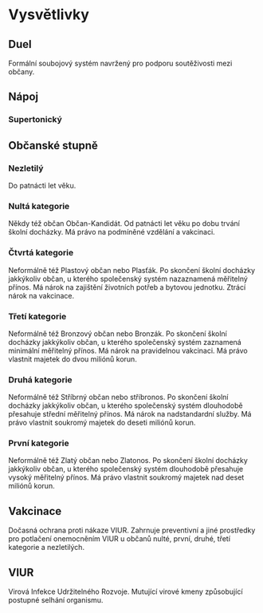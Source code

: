 # Vysvětlivky

## Duel

Formální soubojový systém navržený pro podporu soutěživosti mezi občany.

## Nápoj

### Supertonický

## Občanské stupně

### Nezletilý

Do patnácti let věku.

### Nultá kategorie

Někdy též občan Občan-Kandidát. Od patnácti let věku po dobu trvání školní docházky. Má právo na podmíněné vzdělání a vakcinaci.

### Čtvrtá kategorie

Neformálně též Plastový občan nebo Plasťák. Po skončení školní docházky jakkýkoliv občan, u kterého společenský systém nazaznamená měřitelný přínos. Má nárok na zajištění životních potřeb a bytovou jednotku. Ztrácí nárok na vakcinace.

### Třetí kategorie

Neformálně též Bronzový občan nebo Bronzák. Po skončení školní docházky jakkýkoliv občan, u kterého společenský systém zaznamená minimální měřitelný přínos. Má nárok na pravidelnou vakcinaci. Má právo vlastnit majetek do dvou miliónů korun.

### Druhá kategorie

Neformálně též Stříbrný občan nebo stříbronos. Po skončení školní docházky jakkýkoliv občan, u kterého společenský systém dlouhodobě přesahuje střední měřitelný přínos. Má nárok na nadstandardní služby. Má právo vlastnit soukromý majetek do deseti miliónů korun.

### První kategorie

Neformálně též Zlatý občan nebo Zlatonos. Po skončení školní docházky jakkýkoliv občan, u kterého společenský systém dlouhodobě přesahuje vysoký měřitelný přínos. Má právo vlastnit soukromý majetek nad deset miliónů korun.

## Vakcinace

Dočasná ochrana proti nákaze VIUR. Zahrnuje preventivní a jiné prostředky pro potlačení onemocněním VIUR u občanů nulté, první, druhé, třetí kategorie a nezletilých.

## VIUR

Virová Infekce Udržitelného Rozvoje. Mutující virové kmeny způsobující postupné selhání organismu.
